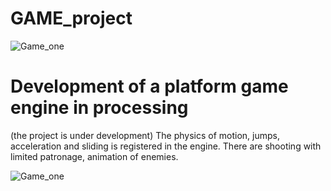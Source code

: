 # GAME_project
![Game_one](https://user-images.githubusercontent.com/50016345/56847536-d6f93800-68e4-11e9-851e-614beb61db82.png)
# Development of a platform game engine in processing
(the project is under development)
The physics of motion, jumps, acceleration and sliding is registered in the engine. There are shooting with limited patronage, animation of enemies.<br>


![Game_one](http://user-images.githubusercontent.com/50016345/56847811-4ffa8e80-68e9-11e9-97fe-8f83eaafd1dd.png)
